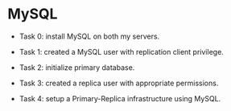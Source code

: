# MySQL

* Task 0: install MySQL on both my servers.

* Task 1: created a MySQL user with replication client privilege.

* Task 2: initialize primary database.

* Task 3: created a replica user with appropriate permissions.

* Task 4: setup a Primary-Replica infrastructure using MySQL.
